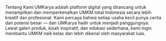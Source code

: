 Tentang Kami
UMKarya adalah platform digital yang dirancang untuk menampilkan dan memperkenalkan UMKM lokal Indonesia secara lebih kreatif dan profesional. Kami percaya bahwa setiap usaha kecil punya cerita dan potensi besar — dan UMKarya hadir untuk menjadi panggungnya. Lewat galeri produk, kisah inspiratif, dan edukasi sederhana, kami ingin membantu UMKM naik kelas dan lebih dikenal oleh masyarakat luas. 